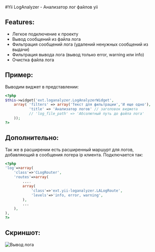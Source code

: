 #Yii LogAnalyzer - Анализатор лог файлов yii

## Features:
- Легкое подключение к проекту
- Вывод сообщений из файла лога
- Фильтрация сообщений лога (удалений ненужных сообщений из выдачи)
- Фильтрация вывода лога (вывод только error, warning или info)
- Очистка файла лога

## Пример:

Выводим виджет в представлении:

```php
<?php
$this->widget('ext.loganalyzer.LogAnalyzerWidget',
    array( 'filters' => array('Текст для фильтрации','И еще одно'),
           'title' => 'Анализатор логов' // заголовок виджета
           // 'log_file_path' => 'Абсолютный путь до файла лога'
    ));  
?>
```
## Дополнительно:

Так же в расширении есть расширенный маршурт для логов, добавляющий в сообщения логера ip клиента. Подключается так:

```php
<?php
'log'=>array(
    'class'=>'CLogRouter',
    'routes'=>array(
        ....
        array(
            'class'=>'ext.yii-loganalyzer.LALogRoute',
            'levels'=>'info, error, warning',
        ),
        ...
    ),
),
?>
```

## Скриншот:

![Вывод лога](https://raw.github.com/d4rkr00t/yii-loganalyzer/master/screenshot.jpg "Вывод лога")